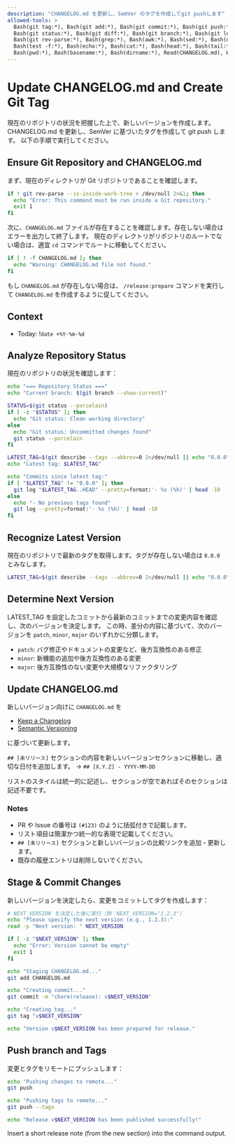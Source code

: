 ```yaml
---
description: "CHANGELOG.md を更新し、SemVer のタグを作成してgit pushします"
allowed-tools: >
  Bash(git tag:*), Bash(git add:*), Bash(git commit:*), Bash(git push:*), Bash(git describe:*),
  Bash(git status:*), Bash(git diff:*), Bash(git branch:*), Bash(git log:*), Bash(git rev-list:*),
  Bash(git rev-parse:*), Bash(grep:*), Bash(awk:*), Bash(sed:*), Bash(date:*), Bash(tr:*),
  Bash(test -f:*), Bash(echo:*), Bash(cat:*), Bash(head:*), Bash(tail:*), Bash(cd:*),
  Bash(pwd:*), Bash(basename:*), Bash(dirname:*), Read(CHANGELOG.md), Write(CHANGELOG.md)
---
```


# Update CHANGELOG.md and Create Git Tag

現在のリポジトリの状況を把握した上で、新しいバージョンを作成します。
CHANGELOG.md を更新し、SemVer に基づいたタグを作成して git push します。
以下の手順で実行してください。

## Ensure Git Repository and CHANGELOG.md

まず、現在のディレクトリが Git リポジトリであることを確認します。

```bash
if ! git rev-parse --is-inside-work-tree > /dev/null 2>&1; then
  echo "Error: This command must be run inside a Git repository."
  exit 1
fi
```

次に、`CHANGELOG.md` ファイルが存在することを確認します。存在しない場合はエラーを出力して終了します。
現在のディレクトリがリポジトリのルートでない場合は、適宜 `cd` コマンドでルートに移動してください。

```bash
if [ ! -f CHANGELOG.md ]; then
  echo "Warning: CHANGELOG.md file not found."
fi
```

もし `CHANGELOG.md` が存在しない場合は、 `/release:prepare` コマンドを実行して `CHANGELOG.md` を作成するように促してください。

## Context

- Today: !`date +%Y-%m-%d`

## Analyze Repository Status

現在のリポジトリの状況を確認します：

```bash
echo "=== Repository Status ==="
echo "Current branch: $(git branch --show-current)"

STATUS=$(git status --porcelain)
if [ -z "$STATUS" ]; then
  echo "Git status: Clean working directory"
else
  echo "Git status: Uncommitted changes found"
  git status --porcelain
fi

LATEST_TAG=$(git describe --tags --abbrev=0 2>/dev/null || echo "0.0.0")
echo "Latest tag: $LATEST_TAG"

echo "Commits since latest tag:"
if [ "$LATEST_TAG" != "0.0.0" ]; then
  git log "$LATEST_TAG..HEAD" --pretty=format:'- %s (%h)' | head -10
else
  echo "- No previous tags found"
  git log --pretty=format:'- %s (%h)' | head -10
fi
```

## Recognize Latest Version

現在のリポジトリで最新のタグを取得します。タグが存在しない場合は `0.0.0` とみなします。

```bash
LATEST_TAG=$(git describe --tags --abbrev=0 2>/dev/null || echo "0.0.0")
```

## Determine Next Version

LATEST_TAG を設定したコミットから最新のコミットまでの変更内容を確認し、次のバージョンを決定します。
この時、差分の内容に基づいて、次のバージョンを `patch`, `minor`, `major` のいずれかに分類します。

- `patch`: バグ修正やドキュメントの変更など、後方互換性のある修正
- `minor`: 新機能の追加や後方互換性のある変更
- `major`: 後方互換性のない変更や大規模なリファクタリング

## Update CHANGELOG.md

新しいバージョン向けに `CHANGELOG.md` を

- [Keep a Changelog](https://keepachangelog.com/ja/1.0.0/)
- [Semantic Versioning](https://semver.org/lang/ja/)

に基づいて更新します。

`## [未リリース]` セクションの内容を新しいバージョンセクションに移動し、適切な日付を追加します。 → `## [X.Y.Z] - YYYY-MM-DD`

リストのスタイルは統一的に記述し、セクションが空であればそのセクションは記述不要です。

### Notes

- PR や Issue の番号は `(#123)` のように括弧付きで記載します。
- リスト項目は簡潔かつ統一的な表現で記載してください。
- `## [未リリース]` セクションと新しいバージョンの比較リンクを追加・更新します。
- 既存の履歴エントリは削除しないでください。

## Stage & Commit Changes

新しいバージョンを決定したら、変更をコミットしてタグを作成します：

```bash
# NEXT_VERSION を決定した後に実行（例：NEXT_VERSION="1.2.3"）
echo "Please specify the next version (e.g., 1.2.3):"
read -p "Next version: " NEXT_VERSION

if [ -z "$NEXT_VERSION" ]; then
  echo "Error: Version cannot be empty"
  exit 1
fi

echo "Staging CHANGELOG.md..."
git add CHANGELOG.md

echo "Creating commit..."
git commit -m "chore(release): v$NEXT_VERSION"

echo "Creating tag..."
git tag "v$NEXT_VERSION"

echo "Version v$NEXT_VERSION has been prepared for release."
```

## Push branch and Tags

変更とタグをリモートにプッシュします：

```bash
echo "Pushing changes to remote..."
git push

echo "Pushing tags to remote..."
git push --tags

echo "Release v$NEXT_VERSION has been published successfully!"
```

Insert a short release note (from the new section) into the command output.
